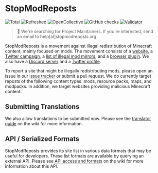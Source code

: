 StopModReposts
==============

![Total](https://img.shields.io/endpoint?url=https%3A%2F%2Fapi.stopmodreposts.org%2Fstats%2Ftotal.json)
![Refreshed](https://img.shields.io/endpoint?url=https%3A%2F%2Fapi.stopmodreposts.org%2Fstats%2Frefreshed.json)
![OpenCollective](https://opencollective.com/stopmodreposts/tiers/badge.svg)
![GitHub checks](https://badgen.net/github/checks/StopModReposts/Illegal-Mod-Sites)
[![Validator](https://github.com/StopModReposts/Illegal-Mod-Sites/actions/workflows/validate.yml/badge.svg)](https://github.com/StopModReposts/Illegal-Mod-Sites/actions/workflows/validate.yml)

> 👋 We're searching for Project Maintainers. If you're interested, send an email to help[at]stopmodreposts.org

StopModReposts is a movement against illegal redistribution of Minecraft content, mainly focused on mods. The movement consists of a [website](http://stopmodreposts.org/), a [Twitter campaign](https://twitter.com/search?q=%23StopModReposts&src=savs), a [list of illegal mod mirrors](http://git.io/jaBI), and a [browser plugin](https://stopmodreposts.org/dl/extension.html). We also have a [Discord server](https://discord.gg/zg4tt2M) and a [Twitter profile](https://twitter.com/StopModReposts).

To report a site that might be illegally redistributing mods, please open an issue in our [issue tracker](http://git.io/jaB7) or submit a pull request. We do currently target reposts of the following content types: mods, resource packs, maps, and modpacks. In addition, we target websites providing malicious Minecraft content.

## Submitting Translations

We also allow translations to be submitted now. Please see the [translator guide](https://github.com/VictiniX888/Illegal-Mod-Sites/wiki/Translator-guide) on the wiki for more information.

## API / Serialized Formats

StopModReposts provides its site list in various data formats that may be useful for developers. These list formats are available by querying an external API. Please see [API access and formats](https://github.com/VictiniX888/Illegal-Mod-Sites/wiki/API-access-and-formats) on the wiki for more information about this API.
